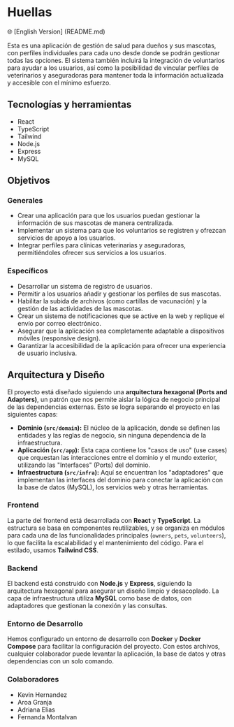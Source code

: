 # Huellas

🌐 [English Version] (README.md)

Esta es una aplicación de gestión de salud para dueños y sus mascotas, con perfiles individuales para cada uno desde donde se podrán gestionar todas las opciones. El sistema también incluirá la integración de voluntarios para ayudar a los usuarios, así como la posibilidad de vincular perfiles de veterinarios y aseguradoras para mantener toda la información actualizada y accesible con el mínimo esfuerzo.

## Tecnologías y herramientas
- React
- TypeScript
- Tailwind
- Node.js
- Express
- MySQL

## Objetivos

### Generales
- Crear una aplicación para que los usuarios puedan gestionar la información de sus mascotas de manera centralizada.
- Implementar un sistema para que los voluntarios se registren y ofrezcan servicios de apoyo a los usuarios.
- Integrar perfiles para clínicas veterinarias y aseguradoras, permitiéndoles ofrecer sus servicios a los usuarios.

### Específicos
- Desarrollar un sistema de registro de usuarios.
- Permitir a los usuarios añadir y gestionar los perfiles de sus mascotas.
- Habilitar la subida de archivos (como cartillas de vacunación) y la gestión de las actividades de las mascotas.
- Crear un sistema de notificaciones que se active en la web y replique el envío por correo electrónico.
- Asegurar que la aplicación sea completamente adaptable a dispositivos móviles (responsive design).
- Garantizar la accesibilidad de la aplicación para ofrecer una experiencia de usuario inclusiva.

## Arquitectura y Diseño

El proyecto está diseñado siguiendo una **arquitectura hexagonal (Ports and Adapters)**, un patrón que nos permite aislar la lógica de negocio principal de las dependencias externas. Esto se logra separando el proyecto en las siguientes capas:

* **Dominio (`src/domain`):** El núcleo de la aplicación, donde se definen las entidades y las reglas de negocio, sin ninguna dependencia de la infraestructura.
* **Aplicación (`src/app`):** Esta capa contiene los "casos de uso" (use cases) que orquestan las interacciones entre el dominio y el mundo exterior, utilizando las "Interfaces" (Ports) del dominio.
* **Infraestructura (`src/infra`):** Aquí se encuentran los "adaptadores" que implementan las interfaces del dominio para conectar la aplicación con la base de datos (MySQL), los servicios web y otras herramientas.

### Frontend

La parte del frontend está desarrollada con **React** y **TypeScript**. La estructura se basa en componentes reutilizables, y se organiza en módulos para cada una de las funcionalidades principales (`owners`, `pets`, `volunteers`), lo que facilita la escalabilidad y el mantenimiento del código. Para el estilado, usamos **Tailwind CSS**.

### Backend

El backend está construido con **Node.js** y **Express**, siguiendo la arquitectura hexagonal para asegurar un diseño limpio y desacoplado. La capa de infraestructura utiliza **MySQL** como base de datos, con adaptadores que gestionan la conexión y las consultas.

### Entorno de Desarrollo

Hemos configurado un entorno de desarrollo con **Docker** y **Docker Compose** para facilitar la configuración del proyecto. Con estos archivos, cualquier colaborador puede levantar la aplicación, la base de datos y otras dependencias con un solo comando.

### Colaboradores
- Kevin Hernandez
- Aroa Granja
- Adriana Elias
- Fernanda Montalvan